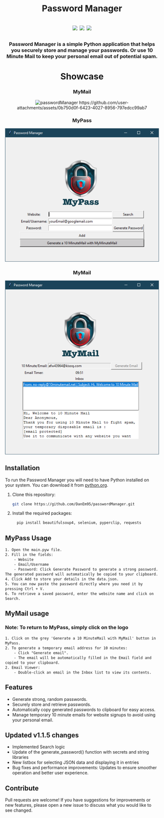 <h1 align="center">
	Password Manager
<p align=center>
<a href="http://makeapullrequest.com"><img src="https://img.shields.io/badge/PRs-welcome-brightgreen.svg"></a>
<a href="https://github.com/DanEm95"><img src="https://img.shields.io/badge/lead-DanEm95-lightblue"></a>
<a href="https://github.com/DanEm95/passwordManager/releases"><img src="https://img.shields.io/github/v/release/DanEm95/passwordManager.svg?label= version"></a>
</p>
</h1>

<h3 align="center">
Password Manager is a simple Python application that helps you securely store and manage your passwords. Or use 10 Minute Mail to keep your personal email out of potential spam.
</h3>

<h1 align="center">Showcase</h1>
	<div align="center" >
		<h3>MyMail</h3>
		<img src="https://github.com/user-attachments/assets/0b750d0f-6423-4027-8956-797edcc99ab7" alt="passwordManager">
		https://github.com/user-attachments/assets/0b750d0f-6423-4027-8956-797edcc99ab7
	</div>
	<div align="center" >
		<h3>MyPass</h3>
		<img src="https://github.com/DanEm95/passwordManager/blob/main/passwordManager.PNG" alt="passwordManager">
	</div>
	<div align="center" >
		<h3>MyMail</h3>
		<img src="https://github.com/DanEm95/passwordManager/blob/main/myMail.PNG" alt="passwordManager">
	</div>

## Installation

To run the Password Manager you will need to have Python installed on your system. You can download it from [python.org](https://www.python.org/downloads/).

1. Clone this repository:
   ```bash
   git clone https://github.com/DanEm95/passwordManager.git
2. Install the required packages:
   ```bash
	 pip install beautifulsoup4, selenium, pyperclip, requests

## MyPass Usage
```
1. Open the main.pyw file.
2. Fill in the fields:
 	- Website
 	- Email/Username
	- Password: Click Generate Password to generate a strong password. The generated password will automatically be copied to your clipboard.
4. Click Add to store your details in the data.json.
5. You can now paste the password directly where you need it by pressing Ctrl + V.
6. To retrieve a saved password, enter the website name and click on Search.
```

## MyMail usage
### Note: To return to MyPass, simply click on the logo
```
1. Click on the grey 'Generate a 10 MinuteMail with MyMail' button in MyPass.
2. To generate a temporary email address for 10 minutes:
	- Click "Generate email".
	- The email will be automatically filled in the Email field and copied to your clipboard.
2. Email Viewer:
	- Double-click an email in the Inbox list to view its contents.
```

## Features
 - Generate strong, random passwords.
 - Securely store and retrieve passwords.
 - Automatically copy generated passwords to clipboard for easy access.
 - Manage temporary 10 minute emails for website signups to avoid using your personal email.

## Updated v1.1.5 changes
 - Implemented Search logic
 - Update of the generate_password() function with secrets and string libraries
 - New listbox for selecting JSON data and displaying it in entries
 - Bug fixes and performance improvements: Updates to ensure smoother operation and better user experience.

## Contribute
Pull requests are welcome! If you have suggestions for improvements or new features, please open a new issue to discuss what you would like to see changed.
